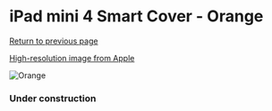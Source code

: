 # iPad mini 4 Smart Cover - Orange

[Return to previous page](/ipad_mini4)

[High-resolution image from Apple](https://store.storeimages.cdn-apple.com/8756/as-images.apple.com/is/MKM22?wid=4500&hei=4500&fmt=png)

<div style="width: 384px"><img src="/everypreview/MKM22.png" alt="Orange"></div>

### Under construction
